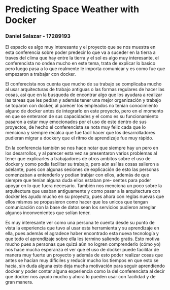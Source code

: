 # Predicting Space Weather with Docker

### Daniel Salazar - 17289193

El espacio es algo muy interesante y el proyecto que se nos muestra en esta 
conferencia sobre poder predecir lo que va a suceder en la tierra a traves del clima
que hay entre la tierra y el sol es algo muy interesante, el conferencista no ondea
mucho en este tema, trata de explicar lo basico pero luego pasa a lo que realmente
le importa comunicar y es como fue que empezaron a trabajar con docker.

El conferecista nos cuenta que mucho de su trabajo se complicaba mucho al usar 
arquitecturas de trabajo antiguas o las formas regulares de hacer las cosas, así que
en la busqueda de encontrar algo que los ayudara a realizar las tareas que les pedían
y además tener una mejor organización y trabajo se toparon con docker, al parecer
los empleados no tenían conocimiento alguno de docker antes de integrarlo en este 
proyecto, pero en el momento en que se enteraron de sus capacidades y el como es su 
funcionamiento pasaron a estar muy emocionados por el uso de este dentro de sus 
proyectos, de hecho el conferencista se nota muy feliz cada que lo menciona y siempre
recalca que fue facil hacer que los desarrolladores pudieran migrar a dockery que el
ritmo de aprendizaje fue muy rápido.

En la conferencia tambíén se nos hace notar que siempre hay un pero en los
desarrollos, y al parecer esta vez se presentaron varios problemas al tener que
explicarles a trabajadores de otros ambitos sobre el uso de docker y como podía
facilitar su trabajo, pero aún así las cosas salieron a adelante, pues con algunas
sesiones de explicación de esto las personas comenzaban a entenderlo y podían 
trabjar con ellos, además de que siempre que tenían alguna duda ellos estaban pre-
sentes para poder apoyar en lo que fuera necesario. También nos menciona un poco
sobre la arquitectura que usaban antiguamente y como pasar a la arquitectura con 
docker les ayudo mucho en su proyecto, pues ahora con reglas nuevas que ellos mismos
se propusieron como hacer que los unicos que tengan comunicación con la base de datos
sean los servicios pudieron arreglar algunos inconvenientes que solían tener.

Es muy interesante ver como una persona te cuenta desde su punto de vista la
experiencia que tuvo al usar esta herramienta y su aprendizaje en ella, pues además
el agradece haber encontrado esta nueva tecnología y que todo el aprendizaje sobre
ella les termino saliendo gratis. Esto motiva mucho pues a personas que quizá aún
no logren comprenderlo (cómo yo) nos hace mucha esperanza el ver que el uso de docker
puede facilitar de manera muy fuerte un proyecto y además de esto poder realizar 
cosas que antes se hacían muy dificiles y reducir mucho los tiempos en que esto se
hacía, sin duda alguna esto deja mucha motivación para seguir aprendiendo docker
y poder contar alguna experiencia como la del conferencista al decir que docker
nos ayudo mucho y ahora lo pueden usar con facilidad y de gran manera.